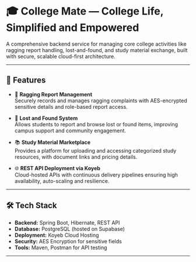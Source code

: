 # 🎓 College Mate — College Life, Simplified and Empowered

A comprehensive backend service for managing core college activities like ragging report handling, lost-and-found, and study material exchange, built with secure, scalable cloud-first architecture.

---

## 📌 Features

- 📑 **Ragging Report Management**  
  Securely records and manages ragging complaints with AES-encrypted sensitive details and role-based report access.

- 🎒 **Lost and Found System**  
  Allows students to report and browse lost or found items, improving campus support and community engagement.

- 📚 **Study Material Marketplace**  
  Provides a platform for uploading and accessing categorized study resources, with document links and pricing details.

- 🌐 **REST API Deployment via Koyeb**  
  Cloud-hosted APIs with continuous delivery pipelines ensuring high availability, auto-scaling and resilience.

---

## 🛠️ Tech Stack

- **Backend:** Spring Boot, Hibernate, REST API  
- **Database:** PostgreSQL (hosted on Supabase)  
- **Deployment:** Koyeb Cloud Hosting  
- **Security:** AES Encryption for sensitive fields  
- **Tools:** Maven, Postman for API testing  

---

